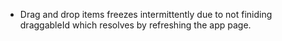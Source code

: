 - Drag and drop items freezes intermittently due to not finiding draggableId which resolves by refreshing the app page.